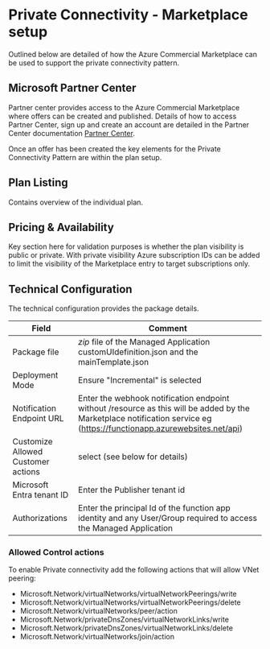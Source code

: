 # Private Connectivity - Marketplace setup

Outlined below are detailed of how the Azure Commercial Marketplace can be used to support the private connectivity pattern.

## Microsoft Partner Center

Partner center provides access to the Azure Commercial Marketplace where offers can be created and published. Details of how to access Partner Center, sign up and create an account are detailed in the Partner Center documentation [Partner Center](https://docs.microsoft.com/en-us/partner-center/).

Once an offer has been created the key elements for the Private Connectivity Pattern are within the plan setup.

## Plan Listing

Contains overview of the individual plan.

## Pricing & Availability

Key section here for validation purposes is whether the plan visibility is public or private. With private visibility Azure subscription IDs can be added to limit the visibility of the Marketplace entry to target subscriptions only.

## Technical Configuration

The technical configuration provides the package details.

|Field |Comment  |
|---------|---------|
| Package file | _zip_ file of the Managed Application customUIdefinition.json and the mainTemplate.json |
| Deployment Mode | Ensure "Incremental" is selected |
| Notification Endpoint URL | Enter the webhook notification endpoint without /resource as this will be added by the Marketplace notification service eg (https://functionapp.azurewebsites.net/api) |
| Customize Allowed Customer actions | select (see below for details) |
| Microsoft Entra tenant ID | Enter the Publisher tenant id |
| Authorizations | Enter the principal Id of the function app identity and any User/Group required to access the Managed Application |

### Allowed Control actions

To enable Private connectivity add the following actions that will allow VNet peering:

- Microsoft.Network/virtualNetworks/virtualNetworkPeerings/write
- Microsoft.Network/virtualNetworks/virtualNetworkPeerings/delete
- Microsoft.Network/virtualNetworks/peer/action
- Microsoft.Network/privateDnsZones/virtualNetworkLinks/write
- Microsoft.Network/privateDnsZones/virtualNetworkLinks/delete
- Microsoft.Network/virtualNetworks/join/action
